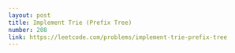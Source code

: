 ```yaml
---
layout: post
title: Implement Trie (Prefix Tree)
number: 208
link: https://leetcode.com/problems/implement-trie-prefix-tree
---
```

